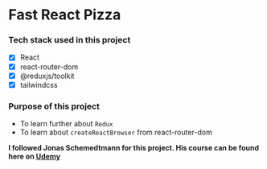 # Fast React Pizza

### Tech stack used in this project

* [x] React
* [x] react-router-dom
* [x] @reduxjs/toolkit
* [x] tailwindcss

### Purpose of this project

- To learn further about `Redux`
- To learn about `createReactBrowser` from react-router-dom

**I followed Jonas Schemedtmann for this project. His course can be found here on [Udemy](https://www.udemy.com/course/the-ultimate-react-course/)**
